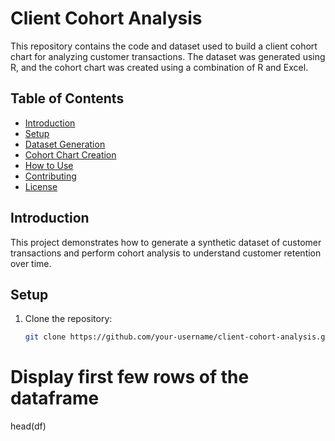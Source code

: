 # Client Cohort Analysis

This repository contains the code and dataset used to build a client cohort chart for analyzing customer transactions. The dataset was generated using R, and the cohort chart was created using a combination of R and Excel.

## Table of Contents
- [Introduction](#introduction)
- [Setup](#setup)
- [Dataset Generation](#dataset-generation)
- [Cohort Chart Creation](#cohort-chart-creation)
- [How to Use](#how-to-use)
- [Contributing](#contributing)
- [License](#license)

## Introduction

This project demonstrates how to generate a synthetic dataset of customer transactions and perform cohort analysis to understand customer retention over time.

## Setup

1. Clone the repository:
   ```bash
   git clone https://github.com/your-username/client-cohort-analysis.git

# Display first few rows of the dataframe
head(df)

